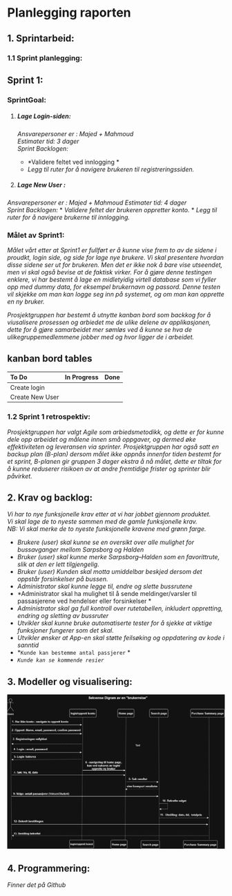 # Planlegging raporten 
 ## 1. Sprintarbeid: 
 ### 1.1 Sprint planlegging:
## Sprint 1: 
 ### SprintGoal:
 1. ##### *Lage Login-siden:*  
    *Ansvarepersoner er : Majed + Mahmoud*     
    *Estimater tid: 3 dager*  
   *Sprint Backlogen:*

    * *Validere feltet ved innlogging *
    * *Legg til ruter for å navigere brukeren til registreringssiden.*                                  
 2. ##### *Lage New User :*  
   *Ansvarepersoner er : Majed + Mahmoud*
    *Estimater tid: 4 dager*  
    *Sprint Backlogen:*
    * *Validere feltet der brukeren oppretter konto.* 
    * *Legg til ruter for å navigere brukerne til innlogging.*

### Målet av Sprint1:
*Målet vårt etter at Sprint1 er fullført er å kunne vise frem to av de sidene i proudkt, login side, og side for lage nye brukere.*
*Vi skal presentere hvordan disse sidene ser ut for brukeren. Men det er ikke nok å bare vise utseendet, men vi skal også bevise at de faktisk virker.*
*For å gjøre denne testingen enklere, vi har bestemt å lage en midletyidig virtell database som vi fyller opp med dummy data, for eksempel brukernavn og passord.*
*Denne testen vil skjekke om man kan logge seg inn på systemet, og om man kan opprette en ny bruker.*

*Prosjektgruppen har bestemt å utnytte kanban bord som backkog for å viusalisere prosessen og arbiedet me de ulike delene av applikasjonen, dette for å gjøre samarbeidet mer sømløs ved å kunne se hva de ulikegruppemedlemmene jobber med og hvor ligger de i arbeidet.*

## kanban bord tables

| To Do  | In Progress | Done |
| :--- | :--- | :---   |
| Create login |       |      |
| Create New User |    |      |

### 1.2 Sprint 1 retrospektiv:
*Prosjektgruppen har valgt Agile som arbiedsmetodikk, og dette er for kunne dele opp arbeidet og målene innen små oppgaver, og dermed øke effektiviteten og leveransen via sprinter.*
*Prosjektgruppen har også satt en backup plan (B-plan) dersom målet ikke oppnås innenfor tiden bestemt for et sprint, B-planen gir gruppen 3 dager ekstra å nå målet, dette er tiltak for å kunne reduserer risikoen av at andre fremtidige frister og sprinter blir påvirket.*

## 2. Krav og backlog:
*Vi har to nye funksjonelle krav etter at vi har jobbet gjennom produktet.*  
*Vi skal lage de to nyeste sammen med de gamle funksjonelle krav.*  
*NB: Vi skal merke de to nyeste funksjonelle kravene med grønn farge.*
* *Brukere (user) skal kunne se en oversikt over alle mulighet for bussavganger mellom Sarpsborg og Halden*
* *Bruker (user)  skal kunne merke Sarpsborg–Halden som en favorittrute, slik at den er lett tilgjengelig.*
* *Bruker (user) Kunden skal motta umiddelbar beskjed dersom det oppstår forsinkelser på bussen.*
* *Administrator skal kunne legge til, endre og slette bussrutene*
* *Administrator skal ha mulighet til å sende meldinger/varsler til passasjerene ved hendelser eller forsinkelser *
* *Administrator skal ga full kontroll over rutetabellen, inkludert oppretting, endring og sletting av bussruter*
* *Utvikler skal kunne bruke automatiserte tester for å sjekke at viktige funksjoner fungerer som det skal.*
* *Utvikler ønsker at App-en skal støtte feilsøking og oppdatering av kode i sanntid*
* *`Kunde kan bestemme antal passjerer` *
* *`Kunde kan se kommende resier`*

## 3. Modeller og visualisering: 
![](/Document/images/Sekvense-Digram%20av%20en%20_brukerreise_.png )

## 4. Programmering: 
*Finner det på Github*

